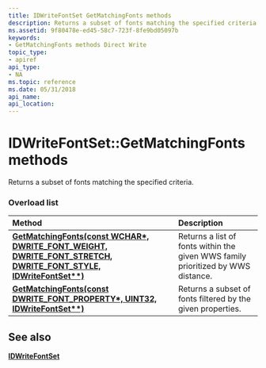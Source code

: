 ```yaml
---
title: IDWriteFontSet GetMatchingFonts methods
description: Returns a subset of fonts matching the specified criteria.
ms.assetid: 9f80478e-ed45-58c7-723f-8fe9bd05097b
keywords:
- GetMatchingFonts methods Direct Write
topic_type:
- apiref
api_type:
- NA
ms.topic: reference
ms.date: 05/31/2018
api_name: 
api_location: 
---
```


# IDWriteFontSet::GetMatchingFonts methods

Returns a subset of fonts matching the specified criteria.

### Overload list



| Method                                                                                                                                                             | Description                                                                                 |
|:-------------------------------------------------------------------------------------------------------------------------------------------------------------------|:--------------------------------------------------------------------------------------------|
| [**GetMatchingFonts(const WCHAR\*, DWRITE\_FONT\_WEIGHT, DWRITE\_FONT\_STRETCH, DWRITE\_FONT\_STYLE, IDWriteFontSet\*\*)**](https://msdn.microsoft.com/library/Dn933246(v=VS.85).aspx) | Returns a list of fonts within the given WWS family prioritized by WWS distance.<br/> |
| [**GetMatchingFonts(const DWRITE\_FONT\_PROPERTY\*, UINT32, IDWriteFontSet\*\*)**](https://msdn.microsoft.com/library/Dn933245(v=VS.85).aspx)                                          | Returns a subset of fonts filtered by the given properties.<br/>                      |



## See also

<dl> <dt>

[**IDWriteFontSet**](https://msdn.microsoft.com/library/Dn933235(v=VS.85).aspx)
</dt> </dl>

 

 





